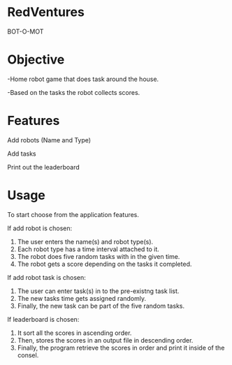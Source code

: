# RedVentures
BOT-O-MOT

# Objective 
-Home robot game that does task around the house. 

-Based on the tasks the robot collects scores. 

# Features 
Add robots (Name and Type)

Add tasks 

Print out the leaderboard 

# Usage 
To start choose from the application features.

If add robot is chosen: 
 1. The user enters the name(s) and robot type(s). 
 2. Each robot type has a time interval attached to it. 
 3. The robot does five random tasks with in the given time.
 4. The robot gets a score depending on the tasks it completed. 
 
If add robot task is chosen: 
 1. The user can enter task(s) in to the pre-existng task list. 
 2. The new tasks time gets assigned randomly. 
 3. Finally, the new task can be part of the five random tasks. 
  
If leaderboard is chosen: 
 1. It sort all the scores in ascending order.  
 2. Then, stores the scores in an output file in descending order. 
 3. Finally, the program retrieve the scores in order and print it inside of the consel.
  
  
  
  
